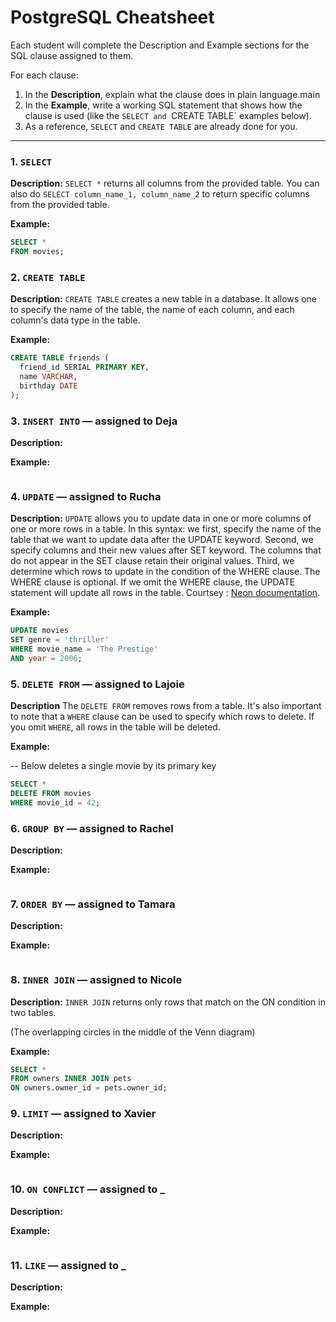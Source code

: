 # PostgreSQL Cheatsheet

Each student will complete the Description and Example sections for the SQL clause assigned to them.

For each clause:

1. In the **Description**, explain what the clause does in plain language.main
2. In the **Example**, write a working SQL statement that shows how the clause is used (like the `SELECT and `CREATE TABLE` examples below).
3. As a reference, `SELECT` and `CREATE TABLE` are already done for you.

---

### 1. `SELECT`

**Description:** `SELECT *` returns all columns from the provided table. You can also do `SELECT column_name_1, column_name_2` to return specific columns from the provided table.

**Example:**

```sql
SELECT *
FROM movies;
```

### 2. `CREATE TABLE`

**Description:** `CREATE TABLE` creates a new table in a database. It allows one to specify the name of the table, the name of each column, and each column's data type in the table.

**Example:**

```sql
CREATE TABLE friends (
  friend_id SERIAL PRIMARY KEY,
  name VARCHAR,
  birthday DATE
);
```

### 3. `INSERT INTO` — assigned to Deja

**Description:**

**Example:**

```sql

```

### 4. `UPDATE` — assigned to Rucha

**Description:** `UPDATE` allows you to update data in one or more columns of one or more rows in a table. In this syntax:
we first, specify the name of the table that we want to update data after the UPDATE keyword.
Second, we specify columns and their new values after SET keyword. The columns that do not appear in the SET clause retain their original values.
Third, we determine which rows to update in the condition of the WHERE clause.
The WHERE clause is optional. If we omit the WHERE clause, the UPDATE statement will update all rows in the table.
Courtsey : [Neon documentation](https://neon.com/postgresql/postgresql-tutorial/postgresql-update).

**Example:**

```sql
UPDATE movies
SET genre = 'thriller'
WHERE movie_name = 'The Prestige'
AND year = 2006;
```

### 5. `DELETE FROM` — assigned to Lajoie

**Description**
The `DELETE FROM` removes rows from a table. It's also important to note that a `WHERE` clause can be used to specify which rows to delete. If you omit `WHERE`, all rows in the table will be deleted.

**Example:**

-- Below deletes a single movie by its primary key

```sql
SELECT *
DELETE FROM movies
WHERE movie_id = 42;
```

### 6. `GROUP BY` — assigned to Rachel

**Description:**

**Example:**

```sql

```

### 7. `ORDER BY` — assigned to Tamara

**Description:**

**Example:**

```sql

```

### 8. `INNER JOIN` — assigned to Nicole

**Description:** `INNER JOIN` returns only rows that match on the ON condition in two tables.

(The overlapping circles in the middle of the Venn diagram)

**Example:**

```sql
SELECT *
FROM owners INNER JOIN pets
ON owners.owner_id = pets.owner_id;
```

### 9. `LIMIT` — assigned to Xavier

**Description:**

**Example:**

```sql

```

### 10. `ON CONFLICT` — assigned to **\_**

**Description:**

**Example:**

```sql

```

### 11. `LIKE` — assigned to **\_**

**Description:**

**Example:**

```sql

```
